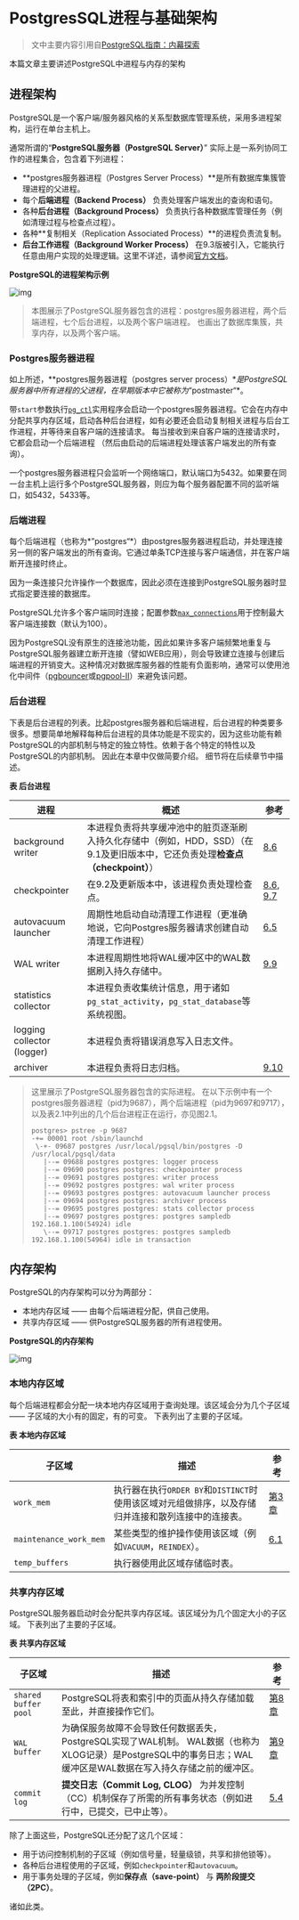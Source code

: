 # PostgresSQL进程与基础架构

> 文中主要内容引用自[PostgreSQL指南：内幕探索](https://pg-internal.vonng.com/)

本篇文章主要讲述PostgreSQL中进程与内存的架构

## 进程架构

 PostgreSQL是一个客户端/服务器风格的关系型数据库管理系统，采用多进程架构，运行在单台主机上。

通常所谓的“**PostgreSQL服务器（PostgreSQL Server）**” 实际上是一系列协同工作的进程集合，包含着下列进程：

- **postgres服务器进程（Postgres Server Process）**是所有数据库集簇管理进程的父进程。
- 每个**后端进程（Backend Process）** 负责处理客户端发出的查询和语句。
- 各种**后台进程（Background Process）** 负责执行各种数据库管理任务（例如清理过程与检查点过程）。
- 各种**复制相关（Replication Associated Process）**的进程负责流复制。
- **后台工作进程（Background Worker Process）** 在9.3版被引入，它能执行任意由用户实现的处理逻辑。这里不详述，请参阅[官方文档](https://www.postgresql.org/docs/current/static/bgworker.html)。

**PostgreSQL的进程架构示例**

![img](https://pg-internal.vonng.com/img/fig-2-01.png)

> 本图展示了PostgreSQL服务器包含的进程：postgres服务器进程，两个后端进程，七个后台进程，以及两个客户端进程。 也画出了数据库集簇，共享内存，以及两个客户端。

### Postgres服务器进程

如上所述，**postgres服务器进程（postgres server process）**是PostgreSQL服务器中所有进程的父进程，在早期版本中它被称为*“postmaster“*。

带`start`参数执行[`pg_ctl`](https://www.postgresql.org/docs/current/static/app-pg-ctl.html)实用程序会启动一个postgres服务器进程。它会在内存中分配共享内存区域，启动各种后台进程，如有必要还会启动复制相关进程与后台工作进程，并等待来自客户端的连接请求。 每当接收到来自客户端的连接请求时，它都会启动一个后端进程 （然后由启动的后端进程处理该客户端发出的所有查询）。

一个postgres服务器进程只会监听一个网络端口，默认端口为5432。如果要在同一台主机上运行多个PostgreSQL服务器，则应为每个服务器配置不同的监听端口，如5432，5433等。

### 后端进程

每个后端进程（也称为*”postgres“*）由postgres服务器进程启动，并处理连接另一侧的客户端发出的所有查询。它通过单条TCP连接与客户端通信，并在客户端断开连接时终止。

因为一条连接只允许操作一个数据库，因此必须在连接到PostgreSQL服务器时显式指定要连接的数据库。

PostgreSQL允许多个客户端同时连接；配置参数[`max_connections`](https://www.postgresql.org/docs/current/static/runtime-config-connection.html#GUC-MAX-CONNECTIONS)用于控制最大客户端连接数（默认为100）。

因为PostgreSQL没有原生的连接池功能，因此如果许多客户端频繁地重复与PostgreSQL服务器建立断开连接（譬如WEB应用），则会导致建立连接与创建后端进程的开销变大。这种情况对数据库服务器的性能有负面影响，通常可以使用池化中间件（[pgbouncer](https://pgbouncer.github.io/)或[pgpool-II](http://www.pgpool.net/mediawiki/index.php/Main_Page)）来避免该问题。

### 后台进程

下表是后台进程的列表。比起postgres服务器和后端进程，后台进程的种类要多很多。想要简单地解释每种后台进程的具体功能是不现实的，因为这些功能有赖PostgreSQL的内部机制与特定的独立特性。依赖于各个特定的特性以及PostgreSQL的内部机制。 因此在本章中仅做简要介绍。 细节将在后续章节中描述。

**表 后台进程**

| 进程                       | 概述                                                         | 参考                                                         |
| -------------------------- | ------------------------------------------------------------ | ------------------------------------------------------------ |
| background writer          | 本进程负责将共享缓冲池中的脏页逐渐刷入持久化存储中（例如，HDD，SSD）（在9.1及更旧版本中，它还负责处理**检查点（checkpoint）**） | [8.6](https://pg-internal.vonng.com/#/ch8)                   |
| checkpointer               | 在9.2及更新版本中，该进程负责处理检查点。                    | [8.6](https://pg-internal.vonng.com/#/ch8), [9.7](https://pg-internal.vonng.com/#/ch9) |
| autovacuum launcher        | 周期性地启动自动清理工作进程（更准确地说，它向Postgres服务器请求创建自动清理工作进程） | [6.5](https://pg-internal.vonng.com/#/ch6)                   |
| WAL writer                 | 本进程周期性地将WAL缓冲区中的WAL数据刷入持久存储中。         | [9.9](https://pg-internal.vonng.com/#/ch9)                   |
| statistics collector       | 本进程负责收集统计信息，用于诸如`pg_stat_activity`，`pg_stat_database`等系统视图。 |                                                              |
| logging collector (logger) | 本进程负责将错误消息写入日志文件。                           |                                                              |
| archiver                   | 本进程负责将日志归档。                                       | [9.10](https://pg-internal.vonng.com/#/ch9)                  |

> 这里展示了PostgreSQL服务器包含的实际进程。 在以下示例中有一个postgres服务器进程（pid为9687），两个后端进程（pid为9697和9717），以及表2.1中列出的几个后台进程正在运行，亦见图2.1。
>
> ```
> postgres> pstree -p 9687
> -+= 00001 root /sbin/launchd
>  \-+- 09687 postgres /usr/local/pgsql/bin/postgres -D /usr/local/pgsql/data
>    |--= 09688 postgres postgres: logger process     
>    |--= 09690 postgres postgres: checkpointer process     
>    |--= 09691 postgres postgres: writer process     
>    |--= 09692 postgres postgres: wal writer process     
>    |--= 09693 postgres postgres: autovacuum launcher process     
>    |--= 09694 postgres postgres: archiver process     
>    |--= 09695 postgres postgres: stats collector process     
>    |--= 09697 postgres postgres: postgres sampledb 192.168.1.100(54924) idle  
>    \--= 09717 postgres postgres: postgres sampledb 192.168.1.100(54964) idle in transaction  
> ```

## 内存架构

PostgreSQL的内存架构可以分为两部分：

- 本地内存区域 —— 由每个后端进程分配，供自己使用。
- 共享内存区域 —— 供PostgreSQL服务器的所有进程使用。

**PostgreSQL的内存架构**

![img](https://pg-internal.vonng.com/img/fig-2-02.png)

### 本地内存区域

 每个后端进程都会分配一块本地内存区域用于查询处理。该区域会分为几个子区域 —— 子区域的大小有的固定，有的可变。 下表列出了主要的子区域。 

**表 本地内存区域**

| 子区域                 | 描述                                                         | 参考                                         |
| ---------------------- | ------------------------------------------------------------ | -------------------------------------------- |
| `work_mem`             | 执行器在执行`ORDER BY`和`DISTINCT`时使用该区域对元组做排序，以及存储归并连接和散列连接中的连接表。 | [第3章](https://pg-internal.vonng.com/#/ch3) |
| `maintenance_work_mem` | 某些类型的维护操作使用该区域（例如`VACUUM`，`REINDEX`）。    | [6.1](https://pg-internal.vonng.com/#/ch6)   |
| `temp_buffers`         | 执行器使用此区域存储临时表。                                 |                                              |

### 共享内存区域

 PostgreSQL服务器启动时会分配共享内存区域。该区域分为几个固定大小的子区域。 下表列出了主要的子区域。 

**表 共享内存区域**

| 子区域               | 描述                                                         | 参考                                         |
| -------------------- | ------------------------------------------------------------ | -------------------------------------------- |
| `shared buffer pool` | PostgreSQL将表和索引中的页面从持久存储加载至此，并直接操作它们。 | [第8章](https://pg-internal.vonng.com/#/ch8) |
| `WAL buffer`         | 为确保服务故障不会导致任何数据丢失，PostgreSQL实现了WAL机制。 WAL数据（也称为XLOG记录）是PostgreSQL中的事务日志；WAL缓冲区是WAL数据在写入持久存储之前的缓冲区。 | [第9章](https://pg-internal.vonng.com/#/ch9) |
| `commit log`         | **提交日志（Commit Log, CLOG）** 为并发控制（CC）机制保存了所需的所有事务状态（例如进行中，已提交，已中止等）。 | [5.4](https://pg-internal.vonng.com/#/ch5)   |

除了上面这些，PostgreSQL还分配了这几个区域：

- 用于访问控制机制的子区域（例如信号量，轻量级锁，共享和排他锁等）。
- 各种后台进程使用的子区域，例如`checkpointer`和`autovacuum`。
- 用于事务处理的子区域，例如**保存点（save-point）** 与 **两阶段提交（2PC）**。

诸如此类。
